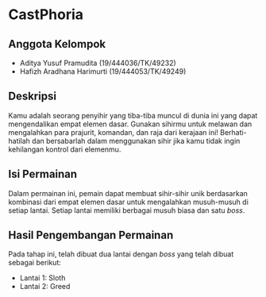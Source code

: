 # CastPhoria

## Anggota Kelompok
- Aditya Yusuf Pramudita 			(19/444036/TK/49232)
- Hafizh Aradhana Harimurti 	(19/444053/TK/49249)

## Deskripsi
Kamu adalah seorang penyihir yang tiba-tiba muncul di dunia ini yang dapat mengendalikan empat elemen dasar.  Gunakan sihirmu untuk melawan dan mengalahkan para prajurit, komandan, dan raja dari kerajaan ini! Berhati-hatilah dan bersabarlah dalam menggunakan sihir jika kamu tidak ingin kehilangan kontrol dari elemenmu.

## Isi Permainan
Dalam permainan ini, pemain dapat membuat sihir-sihir unik berdasarkan kombinasi dari empat elemen dasar untuk mengalahkan musuh-musuh di setiap lantai. Setiap lantai memiliki berbagai musuh biasa dan satu *boss*.

## Hasil Pengembangan Permainan
Pada tahap ini, telah dibuat dua lantai dengan *boss* yang telah dibuat sebagai berikut:
- Lantai 1: Sloth
- Lantai 2: Greed
